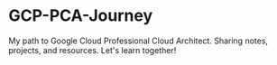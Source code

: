 # GCP-PCA-Journey
My path to Google Cloud Professional Cloud Architect. Sharing notes, projects, and resources. Let's learn together!
